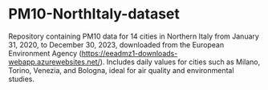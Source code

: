 # PM10-NorthItaly-dataset
Repository containing PM10 data for 14 cities in Northern Italy from January 31, 2020, to December 30, 2023, downloaded from the European Environment Agency (https://eeadmz1-downloads-webapp.azurewebsites.net/). Includes daily values for cities such as Milano, Torino, Venezia, and Bologna, ideal for air quality and environmental studies.
